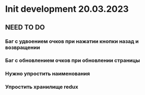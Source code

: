 # Init development 20.03.2023

## NEED TO DO

### Баг с удвоением очков при нажатии кнопки назад и возвращении

### Баг с обновлением очков при обновлении страницы

### Нужно упростить наименования

### Упростить хранилище redux
